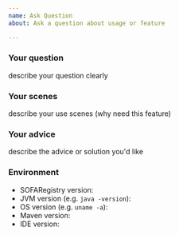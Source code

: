 ```yaml
---
name: Ask Question
about: Ask a question about usage or feature

---
```


### Your question

describe your question clearly

### Your scenes

describe your use scenes (why need this feature)

### Your advice

describe the advice or solution you'd like

### Environment

- SOFARegistry version:
- JVM version (e.g. `java -version`):
- OS version (e.g. `uname -a`):
- Maven version:
- IDE version:


